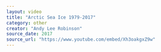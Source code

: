 ```yaml
---
layout: video
title: "Arctic Sea Ice 1979-2017"
category: other
creator: "Andy Lee Robinson"
source_date: 2017
source_url: "https://www.youtube.com/embed/Xh3oakgxZ9w"
---
```

